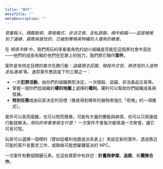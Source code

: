 ```yaml
---
title: "案件"
metaTitle: ""
metaDescription: ""
---
```


_受雇殺人、殘酷勒索、黑暗儀式、非法交易、走私跑路、暗中偷竊——這是被推到了邊緣、腐敗與狼性的，已被剝奪精英特權的人僅有的機會。_

在 _暗夜冷鋒_ 中，我們用玩的來看看角色的幼小組織是否能在這個黑社會中茁壯——他們的成長有賴於他們在犯罪上的努力，我們將它稱作**案件**。

案件是有特定目標的單次任務行動：_盜竊領主莊園、暗殺外交官、將奇怪的人造物走私進城_ 等。通常案件應該是下列三類之一：

* 一次**犯罪活動**，由你們的組織類型決定。一次暗殺、盜竊、非法毒品交易等。
* 掌握一個你們從組織的**權利地圖**上選擇的**權利**。權利可以幫助你們組織成長與發展。
* **特別任務**或由玩家決定的目標（像是得到稀有的器物來強化「呢喃」的一項儀式）。

案件可以長而複雜，也可以短而簡單。可能有大量的擲骰與麻煩，也可以只用幾個行動就解決。_用玩的來看會發生什麼！_ 一次案件不會每次都填滿一次聚會。讓它可長可短。

玩家可以選擇一個標的（譬如從權利地圖或派系表上）來設定新的案件，透過靠近可能的客戶並要求工作、或聯絡可能想雇傭幫派的 NPC。

一次案件有數個關鍵元素，在這些章節中有詳述：**計畫與參案**、**追敘**、和**團隊合作**。